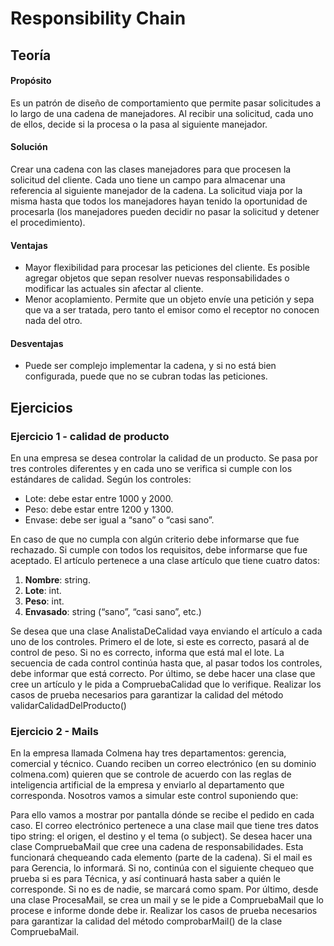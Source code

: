 # Responsibility Chain
## Teoría
#### Propósito
Es un patrón de diseño de comportamiento que permite pasar solicitudes a lo largo de una cadena de manejadores. 
Al recibir una solicitud, cada uno de ellos, decide si la procesa o la pasa al siguiente manejador.

#### Solución
Crear una cadena con las clases manejadores para que procesen la solicitud del cliente. Cada uno tiene un campo para almacenar una referencia al siguiente manejador de la cadena. 
La solicitud viaja por la misma hasta que todos los manejadores hayan tenido la oportunidad de procesarla
(los manejadores pueden decidir no pasar la solicitud y detener el procedimiento).


#### Ventajas
* Mayor flexibilidad para procesar las peticiones del cliente. Es posible agregar objetos que sepan resolver nuevas responsabilidades o modificar las actuales sin afectar al cliente.
* Menor acoplamiento. Permite que un objeto envíe una petición y sepa que va a ser tratada, pero tanto el emisor como el receptor no conocen nada del otro.

#### Desventajas
* Puede ser complejo implementar la cadena, y si no está bien configurada, puede que no se cubran todas las peticiones.

## Ejercicios
### Ejercicio 1 - calidad de producto
En una empresa se desea controlar la calidad de un producto. Se pasa por tres controles diferentes y en cada uno se verifica si cumple con los estándares de calidad. Según los controles:
* Lote: debe estar entre 1000 y 2000.
* Peso: debe estar entre 1200 y 1300.
* Envase: debe ser igual a “sano” o “casi sano”. 

En caso de que no cumpla con algún criterio debe informarse que fue rechazado. Si cumple con todos los requisitos, debe informarse que fue aceptado.
El artículo pertenece a una clase artículo que tiene cuatro datos:
1. **Nombre**: string.
2. **Lote**: int.
3. **Peso**: int.
4. **Envasado**: string (“sano”, “casi sano”, etc.)

Se desea que una clase AnalistaDeCalidad vaya enviando el artículo a cada uno de los controles. Primero el de lote, si este es correcto, pasará al de control de peso. Si no es correcto, informa que está mal el lote. La secuencia de cada control continúa hasta que, al pasar todos los controles, debe informar que está correcto.
Por último, se debe hacer una clase que cree un artículo y le pida a CompruebaCalidad que lo verifique.
Realizar los casos de prueba necesarios para garantizar la calidad del método validarCalidadDelProducto()


### Ejercicio 2 - Mails
En la empresa llamada Colmena hay tres departamentos: gerencia, comercial y técnico.
Cuando reciben un correo electrónico (en su dominio colmena.com) quieren que se
controle de acuerdo con las reglas de inteligencia artificial de la empresa y enviarlo al
departamento que corresponda.
Nosotros vamos a simular este control suponiendo que:

Para ello vamos a mostrar por pantalla dónde se recibe el pedido en cada caso. El correo
electrónico pertenece a una clase mail que tiene tres datos tipo string: el origen, el
destino y el tema (o subject).
Se desea hacer una clase CompruebaMail que cree una cadena de responsabilidades.
Esta funcionará chequeando cada elemento (parte de la cadena). Si el mail es para
Gerencia, lo informará. Si no, continúa con el siguiente chequeo que prueba si es para
Técnica, y así continuará hasta saber a quién le corresponde. Si no es de nadie, se
marcará como spam.
Por último, desde una clase ProcesaMail, se crea un mail y se le pide a CompruebaMail
que lo procese e informe donde debe ir.
Realizar los casos de prueba necesarios para garantizar la calidad del método
comprobarMail() de la clase CompruebaMail.
